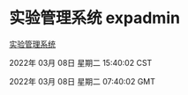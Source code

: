 # 实验管理系统 expadmin
[实验管理系统](http://:56808/expadmin-782313d2-e1b1-4ea7-932e-3a55e6a1a4d0/)

2022年 03月 08日 星期二 15:40:02 CST

2022年 03月 08日 星期二 07:40:02 GMT
